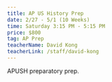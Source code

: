 ```yaml
---
title: AP US History Prep
date: 2/27 - 5/1 (10 Weeks)
time: Saturday 3:15 PM - 5:15 PM
price: $800
tag: AP Prep
teacherName: David Kong
teacherLink: /staff/david-kong
---
```


APUSH preparatory prep.

